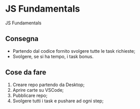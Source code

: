 JS Fundamentals
===
JS Fundamentals 
## Consegna
- Partendo dal codice fornito svolgere tutte le task richieste;
- Svolgere, se si ha tempo, i task bonus.
## Cose da fare
1. Creare repo partendo da Desktop;
2. Aprire carte su VSCode;
3. Pubblicare repo;
4. Svolgere tutti i task e pushare ad ogni step;


